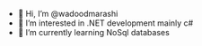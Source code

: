 - 👋 Hi, I’m @wadoodmarashi
- 👀 I’m interested in .NET development mainly c#
- 🌱 I’m currently learning NoSql databases
